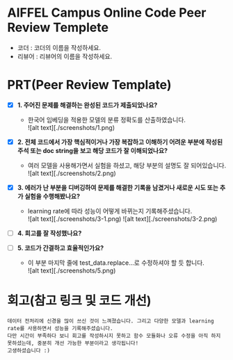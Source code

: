 # AIFFEL Campus Online Code Peer Review Templete
- 코더 : 코더의 이름을 작성하세요.
- 리뷰어 : 리뷰어의 이름을 작성하세요.


# PRT(Peer Review Template)
- [X]  **1. 주어진 문제를 해결하는 완성된 코드가 제출되었나요?**
    - 한국어 임베딩을 적용한 모델의 분류 정확도를 산출하였습니다.  
    ![alt text][./screenshots/1.png)
    
- [X]  **2. 전체 코드에서 가장 핵심적이거나 가장 복잡하고 이해하기 어려운 부분에 작성된 
주석 또는 doc string을 보고 해당 코드가 잘 이해되었나요?**
    - 여러 모델을 사용해가면서 실험을 하셨고, 해당 부분의 설명도 잘 되어있습니다.  
    ![alt text][./screenshots/2.png)
        
- [X]  **3. 에러가 난 부분을 디버깅하여 문제를 해결한 기록을 남겼거나
새로운 시도 또는 추가 실험을 수행해봤나요?**
    - learning rate에 따라 성능이 어떻게 바뀌는지 기록해주셨습니다.  
    ![alt text][./screenshots/3-1.png)
    ![alt text][./screenshots/3-2.png)
        
- [ ]  **4. 회고를 잘 작성했나요?**
        
- [ ]  **5. 코드가 간결하고 효율적인가요?**
    - 이 부분 마지막 줄에 test_data.replace...로 수정하셔야 할 듯 합니다.  
  ![alt text][./screenshots/5.png)


# 회고(참고 링크 및 코드 개선)
```
데이터 전처리에 신경을 많이 쓰신 것이 느껴졌습니다. 그리고 다양한 모델과 learning rate를 사용하면서 성능을 기록해주셨습니다.
다만 시간이 부족하다 보니 회고를 작성하시지 못하고 함수 모듈화나 오류 수정을 아직 하지 못하셨는데, 중분히 개선 가능한 부분이라고 생각됩니다!
고생하셨습니다 :)
```
